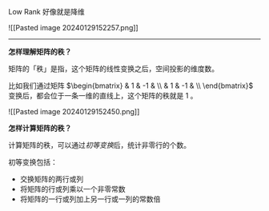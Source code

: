 Low Rank 好像就是降维


![[Pasted image 20240129152257.png]]


---

**怎样理解矩阵的秩？**

矩阵的「秩」是指，这个矩阵的线性变换之后，空间投影的维度数。

比如我们通过矩阵 $\begin{bmatrix} & 1 & -1 & \\ & 1 & -1 & \\ \end{bmatrix}$ 变换后，都会位于一条一维的直线上，这个矩阵的秩就是 1 。

![[Pasted image 20240129152450.png]]


**怎样计算矩阵的秩？**

计算矩阵的秩，可以通过*初等变换*后，统计非零行的个数。

初等变换包括：

- 交换矩阵的两行或列
- 将矩阵的行或列乘以一个非零常数
- 将矩阵的一行或列加上另一行或一列的常数倍



